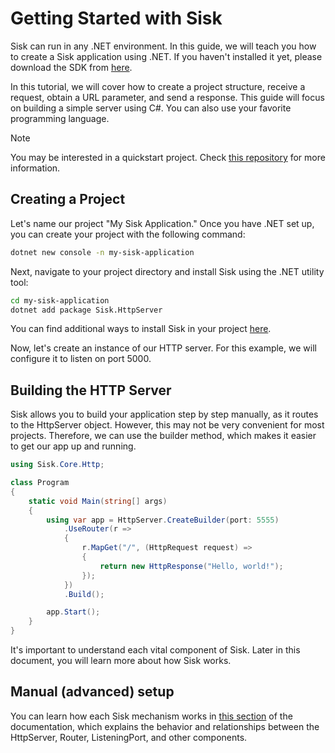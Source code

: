 # Getting Started with Sisk

Sisk can run in any .NET environment. In this guide, we will teach you how to create a Sisk application using .NET. If you haven't installed it yet, please download the SDK from [here](https://dotnet.microsoft.com/en-us/download/dotnet/7.0).

In this tutorial, we will cover how to create a project structure, receive a request, obtain a URL parameter, and send a response. This guide will focus on building a simple server using C#. You can also use your favorite programming language.

> [!NOTE]
> You may be interested in a quickstart project. Check [this repository](https://github.com/sisk-http/quickstart) for more information.

## Creating a Project

Let's name our project "My Sisk Application." Once you have .NET set up, you can create your project with the following command:

```bash
dotnet new console -n my-sisk-application
```

Next, navigate to your project directory and install Sisk using the .NET utility tool:

```bash
cd my-sisk-application
dotnet add package Sisk.HttpServer
```

You can find additional ways to install Sisk in your project [here](https://www.nuget.org/packages/Sisk.HttpServer/).

Now, let's create an instance of our HTTP server. For this example, we will configure it to listen on port 5000.

## Building the HTTP Server

Sisk allows you to build your application step by step manually, as it routes to the HttpServer object. However, this may not be very convenient for most projects. Therefore, we can use the builder method, which makes it easier to get our app up and running.

```csharp
using Sisk.Core.Http;

class Program
{
    static void Main(string[] args)
    {
        using var app = HttpServer.CreateBuilder(port: 5555)
            .UseRouter(r =>
            {
                r.MapGet("/", (HttpRequest request) =>
                {
                    return new HttpResponse("Hello, world!");
                });
            })
            .Build();

        app.Start();
    }
}
```

It's important to understand each vital component of Sisk. Later in this document, you will learn more about how Sisk works.

## Manual (advanced) setup

You can learn how each Sisk mechanism works in [this section](/docs/advanced/manual-setup) of the documentation, which explains the behavior and relationships between the HttpServer, Router, ListeningPort, and other components.